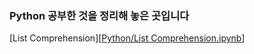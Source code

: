 ### Python 공부한 것을 정리해 놓은 곳입니다
[List Comprehension][[Python/List Comprehension.ipynb](https://github.com/sikdric/ds_study/blob/main/Python/List%20Comprehension.ipynb)]
